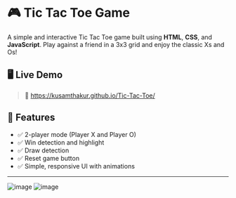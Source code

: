 # 🎮 Tic Tac Toe Game

A simple and interactive Tic Tac Toe game built using **HTML**, **CSS**, and **JavaScript**. Play against a friend in a 3x3 grid and enjoy the classic Xs and Os!

## 🖥️ Live Demo

> 🔗 https://kusamthakur.github.io/Tic-Tac-Toe/


## 📌 Features

- ✅ 2-player mode (Player X and Player O)
- ✅ Win detection and highlight
- ✅ Draw detection
- ✅ Reset game button
- ✅ Simple, responsive UI with animations

---

![image](https://github.com/user-attachments/assets/4f377a29-6d1b-46bd-b0b2-087d2b0ead1b)
![image](https://github.com/user-attachments/assets/770bd341-24db-4973-a351-1b8d531ede4b)





